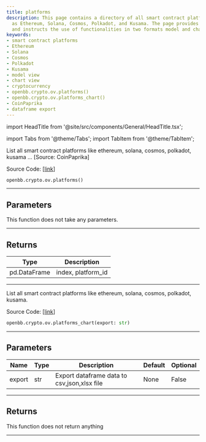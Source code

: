```yaml
---
title: platforms
description: This page contains a directory of all smart contract platforms such
  as Ethereum, Solana, Cosmos, Polkadot, and Kusama. The page provides source codes
  and instructs the use of functionalities in two formats model and chart.
keywords:
- smart contract platforms
- Ethereum
- Solana
- Cosmos
- Polkadot
- Kusama
- model view
- chart view
- cryptocurrency
- openbb.crypto.ov.platforms()
- openbb.crypto.ov.platforms_chart()
- CoinPaprika
- dataframe export
---
```


import HeadTitle from '@site/src/components/General/HeadTitle.tsx';

<HeadTitle title="crypto.ov.platforms - Reference | OpenBB SDK Docs" />

import Tabs from '@theme/Tabs';
import TabItem from '@theme/TabItem';

<Tabs>
<TabItem value="model" label="Model" default>

List all smart contract platforms like ethereum, solana, cosmos, polkadot, kusama ... [Source: CoinPaprika]

Source Code: [[link](https://github.com/OpenBB-finance/OpenBB/tree/main/openbb_terminal/cryptocurrency/overview/coinpaprika_model.py#L379)]

```python
openbb.crypto.ov.platforms()
```

---

## Parameters

This function does not take any parameters.

---

## Returns

| Type | Description |
| ---- | ----------- |
| pd.DataFrame | index, platform_id |
---

</TabItem>
<TabItem value="view" label="Chart">

List all smart contract platforms like ethereum, solana, cosmos, polkadot, kusama.

Source Code: [[link](https://github.com/OpenBB-finance/OpenBB/tree/main/openbb_terminal/cryptocurrency/overview/coinpaprika_view.py#L324)]

```python
openbb.crypto.ov.platforms_chart(export: str)
```

---

## Parameters

| Name | Type | Description | Default | Optional |
| ---- | ---- | ----------- | ------- | -------- |
| export | str | Export dataframe data to csv,json,xlsx file | None | False |


---

## Returns

This function does not return anything

---

</TabItem>
</Tabs>
